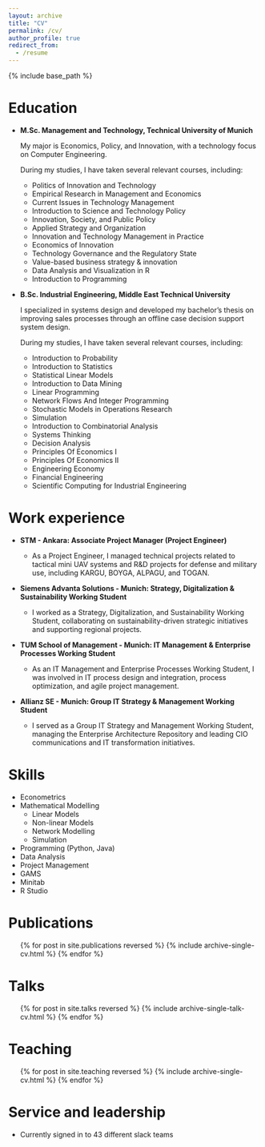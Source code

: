 ```yaml
---
layout: archive
title: "CV"
permalink: /cv/
author_profile: true
redirect_from:
  - /resume
---
```


{% include base_path %}

Education
======
- **M.Sc. Management and Technology, Technical University of Munich**

  My major is Economics, Policy, and Innovation, with a technology focus on Computer Engineering.
  
  During my studies, I have taken several relevant courses, including:

  - Politics of Innovation and Technology
  - Empirical Research in Management and Economics
  - Current Issues in Technology Management
  - Introduction to Science and Technology Policy
  - Innovation, Society, and Public Policy
  - Applied Strategy and Organization
  - Innovation and Technology Management in Practice
  - Economics of Innovation
  - Technology Governance and the Regulatory State
  - Value-based business strategy & innovation
  - Data Analysis and Visualization in R
  - Introduction to Programming


- **B.Sc. Industrial Engineering, Middle East Technical University**

  I specialized in systems design and developed my bachelor’s thesis on improving sales processes through an offline case decision support system design.

  During my studies, I have taken several relevant courses, including:

  - Introduction to Probability
  - Introduction to Statistics
  - Statistical Linear Models
  - Introduction to Data Mining
  - Linear Programming
  - Network Flows And Integer Programming
  - Stochastic Models in Operations Research
  - Simulation
  - Introduction to Combinatorial Analysis
  - Systems Thinking
  - Decision Analysis
  - Principles Of Economics I
  - Principles Of Economics II
  - Engineering Economy
  - Financial Engineering
  - Scientific Computing for Industrial Engineering


Work experience
======
- **STM - Ankara: Associate Project Manager (Project Engineer)**
  - As a Project Engineer, I managed technical projects related to tactical mini UAV systems and R&D projects for defense and military use, including KARGU, BOYGA, ALPAGU, and TOGAN.
 


- **Siemens Advanta Solutions - Munich: Strategy, Digitalization & Sustainability Working Student**
  - I worked as a Strategy, Digitalization, and Sustainability Working Student, collaborating on sustainability-driven strategic initiatives and supporting regional projects.



- **TUM School of Management - Munich: IT Management & Enterprise Processes Working Student**
  - As an IT Management and Enterprise Processes Working Student, I was involved in IT process design and integration, process optimization, and agile project management.
    


- **Allianz SE - Munich: Group IT Strategy & Management Working Student**
  - I served as a Group IT Strategy and Management Working Student, managing the Enterprise Architecture Repository and leading CIO communications and IT transformation initiatives.
    
  
Skills
======
* Econometrics
* Mathematical Modelling
  * Linear Models
  * Non-linear Models
  * Network Modelling
  * Simulation
* Programming (Python, Java)
* Data Analysis
* Project Management
* GAMS
* Minitab
* R Studio

Publications
======
  <ul>{% for post in site.publications reversed %}
    {% include archive-single-cv.html %}
  {% endfor %}</ul>
  
Talks
======
  <ul>{% for post in site.talks reversed %}
    {% include archive-single-talk-cv.html  %}
  {% endfor %}</ul>
  
Teaching
======
  <ul>{% for post in site.teaching reversed %}
    {% include archive-single-cv.html %}
  {% endfor %}</ul>
  
Service and leadership
======
* Currently signed in to 43 different slack teams
